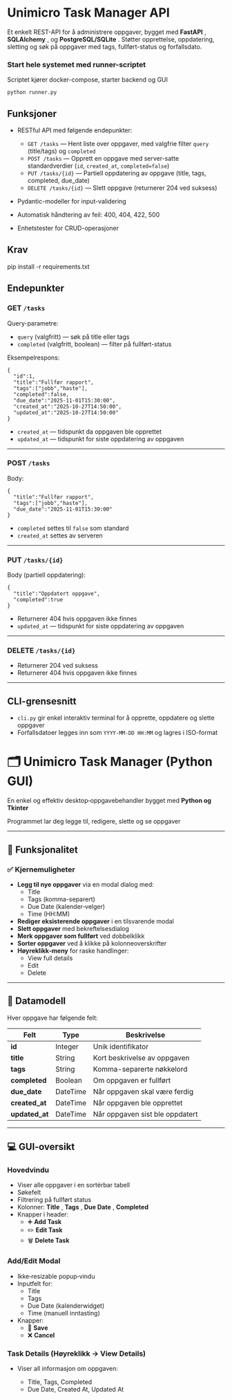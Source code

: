 # Unimicro Task Manager API

Et enkelt REST-API for å administrere oppgaver, bygget med  **FastAPI** ,  **SQLAlchemy** , og  **PostgreSQL/SQLite** . Støtter opprettelse, oppdatering, sletting og søk på oppgaver med tags, fullført-status og forfallsdato.

### Start hele systemet med runner-scriptet

Scriptet kjører docker-compose, starter backend og GUI

<pre class="overflow-visible!" data-start="648" data-end="676"><div class="contain-inline-size rounded-2xl relative bg-token-sidebar-surface-primary"><div class="sticky top-9"><div class="absolute end-0 bottom-0 flex h-9 items-center pe-2"><div class="bg-token-bg-elevated-secondary text-token-text-secondary flex items-center gap-4 rounded-sm px-2 font-sans text-xs"></div></div></div><div class="overflow-y-auto p-4" dir="ltr"><code class="whitespace-pre! language-bash"><span><span>python runner.py</span></span></code></div></div></pre>

## Funksjoner

* RESTful API med følgende endepunkter:

  * `GET /tasks` — Hent liste over oppgaver, med valgfrie filter `query` (title/tags) og `completed`
  * `POST /tasks` — Opprett en oppgave med server-satte standardverdier (`id`, `created_at`, `completed=false`)
  * `PUT /tasks/{id}` — Partiell oppdatering av oppgave (title, tags, completed, due_date)
  * `DELETE /tasks/{id}` — Slett oppgave (returnerer 204 ved suksess)
* Pydantic-modeller for input-validering
* Automatisk håndtering av feil: 400, 404, 422, 500
* Enhetstester for CRUD-operasjoner

## Krav

pip install -r requirements.txt

## Endepunkter

### GET `/tasks`

Query-parametre:

* `query` (valgfritt) — søk på title eller tags
* `completed` (valgfritt, boolean) — filter på fullført-status

Eksempelrespons:

<pre class="overflow-visible!" data-start="304" data-end="525"><div class="contain-inline-size rounded-2xl relative bg-token-sidebar-surface-primary"><div class="sticky top-9"><div class="absolute end-0 bottom-0 flex h-9 items-center pe-2"><div class="bg-token-bg-elevated-secondary text-token-text-secondary flex items-center gap-4 rounded-sm px-2 font-sans text-xs"></div></div></div><div class="overflow-y-auto p-4" dir="ltr"><code class="whitespace-pre! language-json"><span><span>{</span><span>
  </span><span>"id"</span><span>:</span><span></span><span>1</span><span>,</span><span>
  </span><span>"title"</span><span>:</span><span></span><span>"Fullfør rapport"</span><span>,</span><span>
  </span><span>"tags"</span><span>:</span><span></span><span>[</span><span>"jobb"</span><span>,</span><span></span><span>"haste"</span><span>]</span><span>,</span><span>
  </span><span>"completed"</span><span>:</span><span></span><span>false</span><span></span><span>,</span><span>
  </span><span>"due_date"</span><span>:</span><span></span><span>"2025-11-01T15:30:00"</span><span>,</span><span>
  </span><span>"created_at"</span><span>:</span><span></span><span>"2025-10-27T14:50:00"</span><span>,</span><span>
  </span><span>"updated_at"</span><span>:</span><span></span><span>"2025-10-27T14:50:00"</span><span>
</span><span>}</span><span>
</span></span></code></div></div></pre>

* `created_at` — tidspunkt da oppgaven ble opprettet
* `updated_at` — tidspunkt for siste oppdatering av oppgaven

---

### POST `/tasks`

Body:

<pre class="overflow-visible!" data-start="2531" data-end="2641"><div class="contain-inline-size rounded-2xl relative bg-token-sidebar-surface-primary"><div class="sticky top-9"><div class="absolute end-0 bottom-0 flex h-9 items-center pe-2"><div class="bg-token-bg-elevated-secondary text-token-text-secondary flex items-center gap-4 rounded-sm px-2 font-sans text-xs"></div></div></div><div class="overflow-y-auto p-4" dir="ltr"><code class="whitespace-pre! language-json"><span><span>{</span><span>
  </span><span>"title"</span><span>:</span><span></span><span>"Fullfør rapport"</span><span>,</span><span>
  </span><span>"tags"</span><span>:</span><span></span><span>[</span><span>"jobb"</span><span>,</span><span></span><span>"haste"</span><span>]</span><span>,</span><span>
  </span><span>"due_date"</span><span>:</span><span></span><span>"2025-11-01T15:30:00"</span><span>
</span><span>}</span><span>
</span></span></code></div></div></pre>

* `completed` settes til `false` som standard
* `created_at` settes av serveren

---

### PUT `/tasks/{id}`

Body (partiell oppdatering):

<pre class="overflow-visible!" data-start="2784" data-end="2851"><div class="contain-inline-size rounded-2xl relative bg-token-sidebar-surface-primary"><div class="sticky top-9"><div class="absolute end-0 bottom-0 flex h-9 items-center pe-2"><div class="bg-token-bg-elevated-secondary text-token-text-secondary flex items-center gap-4 rounded-sm px-2 font-sans text-xs"></div></div></div><div class="overflow-y-auto p-4" dir="ltr"><code class="whitespace-pre! language-json"><span><span>{</span><span>
  </span><span>"title"</span><span>:</span><span></span><span>"Oppdatert oppgave"</span><span>,</span><span>
  </span><span>"completed"</span><span>:</span><span></span><span>true</span><span>
</span><span>}</span><span>
</span></span></code></div></div></pre>

* Returnerer 404 hvis oppgaven ikke finnes
* `updated_at` — tidspunkt for siste oppdatering av oppgaven

---

### DELETE `/tasks/{id}`

* Returnerer 204 ved suksess
* Returnerer 404 hvis oppgaven ikke finnes

---

## CLI-grensesnitt

* `cli.py` gir enkel interaktiv terminal for å opprette, oppdatere og slette oppgaver
* Forfallsdatoer legges inn som `YYYY-MM-DD HH:MM` og lagres i ISO-format

# 🗂️ Unimicro Task Manager (Python GUI)

En enkel og effektiv desktop‑oppgavebehandler bygget med  **Python og Tkinter**

Programmet lar deg legge til, redigere, slette og se oppgaver

---

## 🚀 Funksjonalitet

### ✅ Kjernemuligheter

* **Legg til nye oppgaver** via en modal dialog med:
  * Title
  * Tags (komma-separert)
  * Due Date (kalender‑velger)
  * Time (HH:MM)
* **Rediger eksisterende oppgaver** i en tilsvarende modal
* **Slett oppgaver** med bekreftelsesdialog
* **Merk oppgaver som fullført** ved dobbelklikk
* **Sorter oppgaver** ved å klikke på kolonneoverskrifter
* **Høyreklikk‑meny** for raske handlinger:
  * View full details
  * Edit
  * Delete

---

## 🧱 Datamodell

Hver oppgave har følgende felt:

| Felt                 | Type     | Beskrivelse                      |
| -------------------- | -------- | -------------------------------- |
| **id**         | Integer  | Unik identifikator               |
| **title**      | String   | Kort beskrivelse av oppgaven     |
| **tags**       | String   | Komma-separerte nøkkelord       |
| **completed**  | Boolean  | Om oppgaven er fullført         |
| **due_date**   | DateTime | Når oppgaven skal være ferdig  |
| **created_at** | DateTime | Når oppgaven ble opprettet      |
| **updated_at** | DateTime | Når oppgaven sist ble oppdatert |

---

## 💻 GUI‑oversikt

### Hovedvindu

* Viser alle oppgaver i en sortérbar tabell
* Søkefelt
* Filtrering på fullført status
* Kolonner:  **Title** ,  **Tags** ,  **Due Date** , **Completed**
* Knapper i header:
  * ➕ **Add Task**
  * ✏️ **Edit Task**
  * 🗑️ **Delete Task**

### Add/Edit Modal

* Ikke‑resizable popup‑vindu
* Inputfelt for:
  * Title
  * Tags
  * Due Date (kalenderwidget)
  * Time (manuell inntasting)
* Knapper:
  * 💾 **Save**
  * ❌ **Cancel**

### Task Details (Høyreklikk → View Details)

* Viser all informasjon om oppgaven:

  * Title, Tags, Completed
  * Due Date, Created At, Updated At
